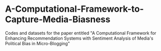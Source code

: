 # A-Computational-Framework-to-Capture-Media-Biasness

Codes and datasets for the paper entitled 
"A Computational Framework for Enhancing Recommendation Systems with Sentiment Analysis of Media's Political Bias in Micro-Blogging"
